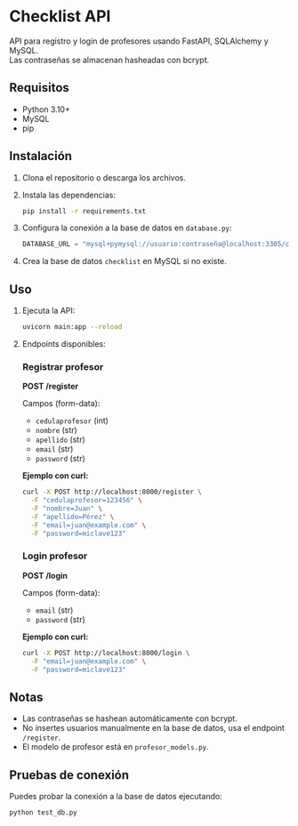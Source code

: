 # Checklist API

API para registro y login de profesores usando FastAPI, SQLAlchemy y MySQL.  
Las contraseñas se almacenan hasheadas con bcrypt.

## Requisitos

- Python 3.10+
- MySQL
- pip

## Instalación

1. Clona el repositorio o descarga los archivos.
2. Instala las dependencias:

   ```bash
   pip install -r requirements.txt
   ```

3. Configura la conexión a la base de datos en `database.py`:

   ```python
   DATABASE_URL = "mysql+pymysql://usuario:contraseña@localhost:3305/checklist"
   ```

4. Crea la base de datos `checklist` en MySQL si no existe.

## Uso

1. Ejecuta la API:

   ```bash
   uvicorn main:app --reload
   ```

2. Endpoints disponibles:

   ### Registrar profesor

   **POST /register**

   Campos (form-data):  
   - `cedulaprofesor` (int)
   - `nombre` (str)
   - `apellido` (str)
   - `email` (str)
   - `password` (str)

   **Ejemplo con curl:**
   ```bash
   curl -X POST http://localhost:8000/register \
     -F "cedulaprofesor=123456" \
     -F "nombre=Juan" \
     -F "apellido=Pérez" \
     -F "email=juan@example.com" \
     -F "password=miclave123"
   ```

   ### Login profesor

   **POST /login**

   Campos (form-data):  
   - `email` (str)
   - `password` (str)

   **Ejemplo con curl:**
   ```bash
   curl -X POST http://localhost:8000/login \
     -F "email=juan@example.com" \
     -F "password=miclave123"
   ```

## Notas

- Las contraseñas se hashean automáticamente con bcrypt.
- No insertes usuarios manualmente en la base de datos, usa el endpoint `/register`.
- El modelo de profesor está en `profesor_models.py`.

## Pruebas de conexión

Puedes probar la conexión a la base de datos ejecutando:

```bash
python test_db.py
```




